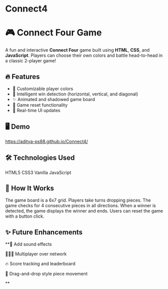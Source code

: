 # Connect4
# 🎮 Connect Four Game

A fun and interactive **Connect Four** game built using **HTML**, **CSS**, and **JavaScript**. Players can choose their own colors and battle head-to-head in a classic 2-player game!

## 🔥 Features

- 🎨 Customizable player colors
- 🧠 Intelligent win detection (horizontal, vertical, and diagonal)
- ✨ Animated and shadowed game board
- 🔁 Game reset functionality
- 🎯 Real-time UI updates

## 🖥️ Demo
https://aditya-ps88.github.io/Connect4/

## 🛠️ Technologies Used
HTML5
CSS3
Vanilla JavaScript

## 🧠 How It Works
The game board is a 6x7 grid.
Players take turns dropping pieces.
The game checks for 4 consecutive pieces in all directions.
When a winner is detected, the game displays the winner and ends.
Users can reset the game with a button click.

## ✨ Future Enhancements
**🎵 Add sound effects

🧑‍🤝‍🧑 Multiplayer over network

🔥 Score tracking and leaderboard

🎨 Drag-and-drop style piece movement

**

